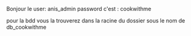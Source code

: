 Bonjour
le user: anis_admin 
password c'est : cookwithme



pour la bdd vous la trouverez dans la racine du dossier sous le nom de db_cookwithme
